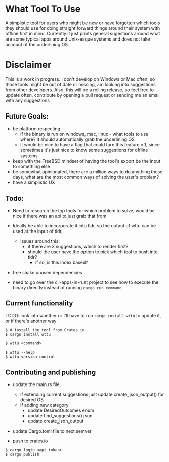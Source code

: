 # What Tool To Use
A simplistic tool for users who might be new or have forgotten which tools they should use for doing straight forward things around their system with offline first in mind. Currently it just prints general sugestions around what are some typical apps around Unix-esque systems and does not take account of the underlining OS. 

# Disclaimer
This is a work in progress. I don't develop on Windows or Mac often, so those tools might be out of date or missing, am looking into suggestions from other developers. Also, this will be a rolling release, so feel free to update often, contribute by opening a pull request or sending me an email with any suggestions

## Future Goals:
- be platform respecting
    - if the binary is run on windows, mac, linux -  what tools to use where? it should automatically grab the underlining OS
    - it would be nice to have a flag that could turn this feature off, since sometimes it's just nice to know some suggestions for offline systems.
- keep with the FreeBSD mindset of having the tool's export be the input to something else
- be somewhat opinionated, there are a million ways to do anything these days, what are the most common ways of solving the user's problem?
- have a simplistic UX 


## Todo:
- Need to research the top tools for which problem to solve,
    would be nice if there was an api to just grab that from

- Ideally be able to incorperate it into tldr, so the output of wttu can be used at the input of tldr,
    - Issues around this:
        - if there are 3 suggestions, which to render first? 
        - should the user have the option to pick which tool to push into tldr?
            - if so, is this index based?
        
- tree shake unused dependencies 

- need to go over the cli-apps-in-rust project to see how to execute the binary directly instead of running `cargo run command`


## Current functionality

TODO:
look into whether or I'll have to run `cargo install wttu` to update it, or if there's another way

```
$ # install the tool from Crates.io
$ cargo install wttu

$ wttu <command>

$ wttu --help
$ wttu version-control

```



## Contributing and publishing

- update the main.rs file, 
    - if extending current suggestions just update create_json_output() for desired OS
    - if adding new category
        - update DesiredOutcomes enum
        - update find_suggestions() json
        - update create_json_output

- update Cargo.toml file to next semver
- push to crates.io

```
$ cargo login <api token>
$ cargo publish 

```
